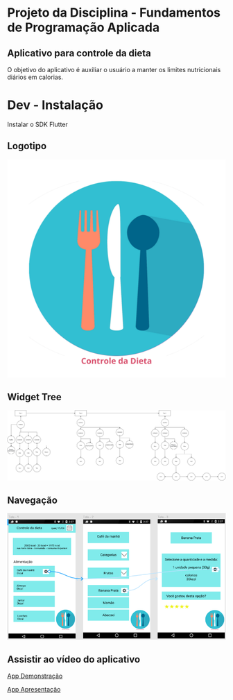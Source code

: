 # Projeto da Disciplina - Fundamentos de Programação Aplicada
## Aplicativo para controle da dieta
O objetivo do aplicativo é auxiliar o usuário a manter os limites nutricionais diários em calorias.

# Dev - Instalação
Instalar o SDK Flutter 

## Logotipo

![App](https://github.com/palima1/Fundamentos/blob/main/Logotipo.png)

## Widget Tree

![](https://github.com/palima1/Fundamentos/blob/main/widget%20tree.png)

## Navegação

![App controle da dieta](https://github.com/palima1/Fundamentos/blob/main/layout1.PNG)

## Assistir ao vídeo do aplicativo
[App Demonstração](https://youtu.be/wAqvla0DUks)

[App Apresentação](https://drive.google.com/file/d/1JVULckNwGHEFzScpEXD1twh9usbkyMO9/view?usp=sharing)
